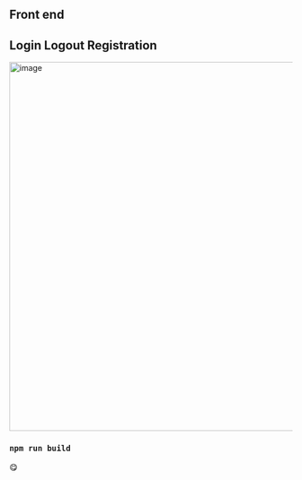 ## Front end



## Login Logout Registration 
<img width="658" alt="image" src="https://user-images.githubusercontent.com/82011274/226705459-841e84c9-db6c-4965-a6a3-d550da0a226c.png">

### `npm run build`


😋
